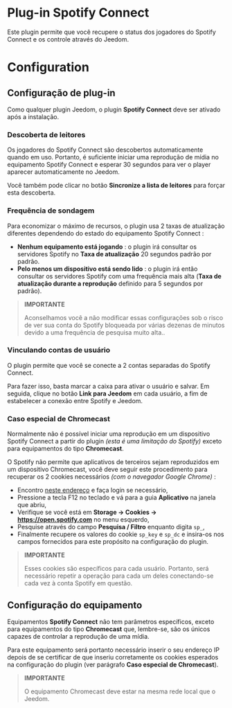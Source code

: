 # Plug-in Spotify Connect

Este plugin permite que você recupere o status dos jogadores do Spotify Connect e os controle através do Jeedom.

# Configuration

## Configuração de plug-in

Como qualquer plugin Jeedom, o plugin **Spotify Connect** deve ser ativado após a instalação.

### Descoberta de leitores

Os jogadores do Spotify Connect são descobertos automaticamente quando em uso. Portanto, é suficiente iniciar uma reprodução de mídia no equipamento Spotify Connect e esperar 30 segundos para ver o player aparecer automaticamente no Jeedom.

Você também pode clicar no botão **Sincronize a lista de leitores** para forçar esta descoberta.

### Frequência de sondagem

Para economizar o máximo de recursos, o plugin usa 2 taxas de atualização diferentes dependendo do estado do equipamento Spotify Connect :

- **Nenhum equipamento está jogando** : o plugin irá consultar os servidores Spotify no **Taxa de atualização** 20 segundos padrão por padrão.
- **Pelo menos um dispositivo está sendo lido** : o plugin irá então consultar os servidores Spotify com uma frequência mais alta (**Taxa de atualização durante a reprodução** definido para 5 segundos por padrão).

>**IMPORTANTE**
>
>Aconselhamos você a não modificar essas configurações sob o risco de ver sua conta do Spotify bloqueada por várias dezenas de minutos devido a uma frequência de pesquisa muito alta..

### Vinculando contas de usuário

O plugin permite que você se conecte a 2 contas separadas do Spotify Connect.

Para fazer isso, basta marcar a caixa para ativar o usuário e salvar. Em seguida, clique no botão **Link para Jeedom** em cada usuário, a fim de estabelecer a conexão entre Spotify e Jeedom.

### Caso especial de Chromecast

Normalmente não é possível iniciar uma reprodução em um dispositivo Spotify Connect a partir do plugin *(esta é uma limitação do Spotify)* exceto para equipamentos do tipo **Chromecast**.

O Spotify não permite que aplicativos de terceiros sejam reproduzidos em um dispositivo Chromecast, você deve seguir este procedimento para recuperar os 2 cookies necessários *(com o navegador Google Chrome)* :

- Encontro [neste endereço](https://open.spotify.com/) e faça login se necessário,
- Pressione a tecla F12 no teclado e vá para a guia **Aplicativo** na janela que abriu,
- Verifique se você está em **Storage → Cookies → https://open.spotify.com** no menu esquerdo,
- Pesquise através do campo **Pesquisa / Filtro** enquanto digita ``sp_``,
- Finalmente recupere os valores do cookie ``sp_key`` e ``sp_dc`` e insira-os nos campos fornecidos para este propósito na configuração do plugin.

>**IMPORTANTE**
>
>Esses cookies são específicos para cada usuário. Portanto, será necessário repetir a operação para cada um deles conectando-se cada vez à conta Spotify em questão.

## Configuração do equipamento

Equipamentos **Spotify Connect** não tem parâmetros específicos, exceto para equipamentos do tipo **Chromecast** que, lembre-se, são os únicos capazes de controlar a reprodução de uma mídia.

Para este equipamento será portanto necessário inserir o seu endereço IP depois de se certificar de que inseriu corretamente os cookies esperados na configuração do plugin (ver parágrafo **Caso especial de Chromecast**).

>**IMPORTANTE**
>
>O equipamento Chromecast deve estar na mesma rede local que o Jeedom.
